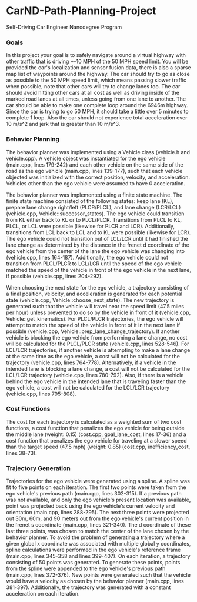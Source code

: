 # CarND-Path-Planning-Project
Self-Driving Car Engineer Nanodegree Program

### Goals
In this project your goal is to safely navigate around a virtual highway with other traffic that is driving +-10 MPH of the 50 MPH speed limit. You will be provided the car's localization and sensor fusion data, there is also a sparse map list of waypoints around the highway. The car should try to go as close as possible to the 50 MPH speed limit, which means passing slower traffic when possible, note that other cars will try to change lanes too. The car should avoid hitting other cars at all cost as well as driving inside of the marked road lanes at all times, unless going from one lane to another. The car should be able to make one complete loop around the 6946m highway. Since the car is trying to go 50 MPH, it should take a little over 5 minutes to complete 1 loop. Also the car should not experience total acceleration over 10 m/s^2 and jerk that is greater than 10 m/s^3.

### Behavior Planning

The behavior planner was implemented using a Vehicle class (vehicle.h and vehicle.cpp).  A vehicle object was instantiated for the ego vehicle (main.cpp, lines 179-242) and each other vehicle on the same side of the road as the ego vehicle (main.cpp, lines 139-177), such that each vehicle objected was initialized with the correct position, velocity, and acceleration.  Vehicles other than the ego vehicle were assumed to have 0 acceleration.

The behavior planner was implemented using a finite state machine.  The finite state machine consisted of the following states: keep lane (KL), prepare lane change right/left (PLCR/PLCL), and lane change (LCR/LCL) (vehicle.cpp, Vehicle::successor_states).  The ego vehicle could transition from KL either back to KL or to PLCL/PLCR.  Transitions from PLCL to KL, PLCL, or LCL were possible (likewise for PLCR and LCR).  Additionally, transitions from LCL back to LCL and to KL were possible (likewise for LCR).  The ego vehicle could not transition out of LCL/LCR until it had finished the lane change as determined by the distance in the frenet d coordinate of the ego vehicle from the center of the lane the ego vehicle was changing into (vehicle.cpp, lines 164-187).  Additionally, the ego vehicle could not transition from PLCL/PLCR to LCL/LCR until the speed of the ego vehicle matched the speed of the vehicle in front of the ego vehicle in the next lane, if possible (vehicle.cpp, lines 204-292).

When choosing the next state for the ego vehicle, a trajectory consisting of a final position, velocity, and acceleration is generated for each potential state (vehicle.cpp, Vehicle::choose_next_state).  The new trajectory is generated such that the vehicle will travel near the speed limit (47.5 miles per hour) unless prevented to do so by the vehicle in front of it (vehicle.cpp, Vehicle::get_kinematics).  For PLCL/PLCR trajectories, the ego vehicle will attempt to match the speed of the vehicle in front of it in the next lane if possible (vehicle.cpp, Vehicle::prep_lane_change_trajectory).  If another vehicle is blocking the ego vehicle from performing a lane change, no cost will be calculated for the PLCL/PLCR state (vehicle.cpp, lines 528-546).  For LCL/LCR trajectories, if another vehicle is attempting to make a lane change at the same time as the ego vehicle, a cost will not be calculated for the trajectory (vehicle.cpp, lines 764-778).  Alternatively, if a vehicle in the intended lane is blocking a lane change, a cost will not be calculated for the LCL/LCR trajectory (vehicle.cpp, lines 780-792).  Also, if there is a vehicle behind the ego vehicle in the intended lane that is traveling faster than the ego vehicle, a cost will not be calculated for the LCL/LCR trajectory (vehicle.cpp, lines 795-808).

### Cost Functions

The cost for each trajectory is calculated as a weighted sum of two cost functions, a cost function that penalizes the ego vehicle for being outside the middle lane (weight: 0.15) (cost.cpp, goal_lane_cost, lines 17-36) and a cost function that penalizes the ego vehicle for traveling at a slower speed than the target speed (47.5 mph) (weight: 0.85) (cost.cpp, inefficiency_cost, lines 38-73).

### Trajectory Generation

Trajectories for the ego vehicle were generated using a spline.  A spline was fit to five points on each iteration.  The first two points were taken from the ego vehicle's previous path (main.cpp, lines 302-315).  If a previous path was not available, and only the ego vehicle's present location was available, point was projected back using the ego vehicle's current velocity and orientation (main.cpp, lines 288-295).  The next three points were projected out 30m, 60m, and 90 meters out from the ego vehicle's current position in the frenet s coordinate (main.cpp, lines 321-340).  The d coordinate of these last three points, was chosen to match the center of the lane chosen by the behavior planner. To avoid the problem of generating a trajectory where a given global x coordinate was associated with multiple global y coordinates, spline calculations were performed in the ego vehicle's reference frame (main.cpp, lines 345-358 and lines 399-407).  On each iteration, a trajectory consisting of 50 points was generated.  To generate these points, points from the spline were appended to the ego vehicle's previous path (main.cpp, lines 372-376).  New points were generated such that the vehicle would have a velocity as chosen by the behavior planner (main.cpp, lines 381-397).  Additionally, the trajectory was generated with a constant acceleration on each iteration.
